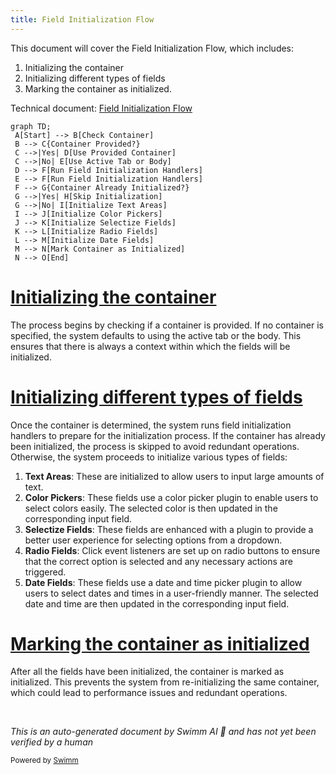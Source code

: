 ```yaml
---
title: Field Initialization Flow
---
```

This document will cover the Field Initialization Flow, which includes:

1. Initializing the container
2. Initializing different types of fields
3. Marking the container as initialized.

Technical document: <SwmLink doc-title="Field Initialization Flow">[Field Initialization Flow](/.swm/field-initialization-flow.tj6k9r1b.sw.md)</SwmLink>

```mermaid
graph TD;
 A[Start] --> B[Check Container]
 B --> C{Container Provided?}
 C -->|Yes| D[Use Provided Container]
 C -->|No| E[Use Active Tab or Body]
 D --> F[Run Field Initialization Handlers]
 E --> F[Run Field Initialization Handlers]
 F --> G{Container Already Initialized?}
 G -->|Yes| H[Skip Initialization]
 G -->|No| I[Initialize Text Areas]
 I --> J[Initialize Color Pickers]
 J --> K[Initialize Selectize Fields]
 K --> L[Initialize Radio Fields]
 L --> M[Initialize Date Fields]
 M --> N[Mark Container as Initialized]
 N --> O[End]
```

# [Initializing the container](https://app.swimm.io/repos/Z2l0aHViJTNBJTNBQnJvYWRsZWFmQ29tbWVyY2UtZGVtby1uZXclM0ElM0FTd2ltbS1EZW1v/docs/tj6k9r1b#initializefields)

The process begins by checking if a container is provided. If no container is specified, the system defaults to using the active tab or the body. This ensures that there is always a context within which the fields will be initialized.

# [Initializing different types of fields](https://app.swimm.io/repos/Z2l0aHViJTNBJTNBQnJvYWRsZWFmQ29tbWVyY2UtZGVtby1uZXclM0ElM0FTd2ltbS1EZW1v/docs/tj6k9r1b#initializefields)

Once the container is determined, the system runs field initialization handlers to prepare for the initialization process. If the container has already been initialized, the process is skipped to avoid redundant operations. Otherwise, the system proceeds to initialize various types of fields:

1. **Text Areas**: These are initialized to allow users to input large amounts of text.
2. **Color Pickers**: These fields use a color picker plugin to enable users to select colors easily. The selected color is then updated in the corresponding input field.
3. **Selectize Fields**: These fields are enhanced with a plugin to provide a better user experience for selecting options from a dropdown.
4. **Radio Fields**: Click event listeners are set up on radio buttons to ensure that the correct option is selected and any necessary actions are triggered.
5. **Date Fields**: These fields use a date and time picker plugin to allow users to select dates and times in a user-friendly manner. The selected date and time are then updated in the corresponding input field.

# [Marking the container as initialized](https://app.swimm.io/repos/Z2l0aHViJTNBJTNBQnJvYWRsZWFmQ29tbWVyY2UtZGVtby1uZXclM0ElM0FTd2ltbS1EZW1v/docs/tj6k9r1b#initializefields)

After all the fields have been initialized, the container is marked as initialized. This prevents the system from re-initializing the same container, which could lead to performance issues and redundant operations.

&nbsp;

*This is an auto-generated document by Swimm AI 🌊 and has not yet been verified by a human*

<SwmMeta version="3.0.0" repo-id="Z2l0aHViJTNBJTNBQnJvYWRsZWFmQ29tbWVyY2UtZGVtby1uZXclM0ElM0FTd2ltbS1EZW1v" repo-name="BroadleafCommerce-demo-new" doc-type="product-flows"><sup>Powered by [Swimm](/)</sup></SwmMeta>
